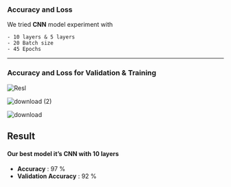 
### Accuracy and Loss
We tried **CNN** model experiment with

    - 10 layers & 5 layers
    - 20 Batch size
    - 45 Epochs

_______________________________________________________________________________

  
### Accuracy and Loss for Validation & Training 

  ![Resl](https://user-images.githubusercontent.com/93244403/150203764-937394b2-00e6-4db5-8524-7a4a633cb949.png)


  ![download (2)](https://user-images.githubusercontent.com/93244403/150204837-173d158b-5d25-4066-af28-e7c65605615f.png)

  ![download](https://user-images.githubusercontent.com/93244403/150204660-b816a8f0-edf8-49be-a231-24997e3cb7ac.png)



## Result
#### Our best model it’s CNN with 10 layers
- **Accuracy** : 97 % 
- **Validation Accuracy** : 92 % 
